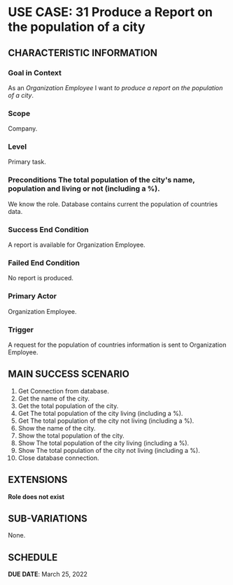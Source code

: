 # USE CASE: 31 Produce a Report on the population of a city
## CHARACTERISTIC INFORMATION

### Goal in Context

As an *Organization Employee* I want *to produce a report on the population of a city*.

### Scope

Company.

### Level

Primary task.

### Preconditions The total population of the city's name, population and living or not  (including a %).

We know the role.  Database contains current the population of countries data.

### Success End Condition

A report is available for Organization Employee.

### Failed End Condition

No report is produced.

### Primary Actor

Organization Employee.

### Trigger

A request for the population of countries information is sent to Organization Employee.

## MAIN SUCCESS SCENARIO

1. Get Connection from database.
2. Get the name of the city.
3. Get the total population of the city.
4. Get The total population of the city living (including a %).
5. Get The total population of the city not living (including a %).
6. Show the name of the city.
3. Show the total population of the city.
4. Show The total population of the city living (including a %).
5. Show The total population of the city not living (including a %).
7. Close database connection.

## EXTENSIONS

**Role does not exist**

## SUB-VARIATIONS

None.

## SCHEDULE

**DUE DATE**: March 25, 2022
